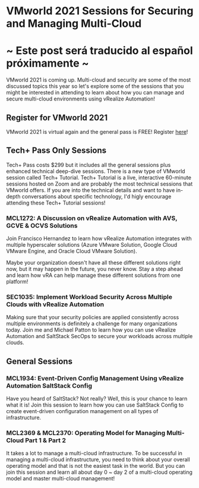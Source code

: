 # VMworld 2021 Sessions for Securing and Managing Multi-Cloud


# ~ Este post será traducido al español próximamente ~

VMworld 2021 is coming up. Multi-cloud and security are some of the most discussed topics this year so let's explore some of the sessions that you might be interested in attending to learn about how you can manage and secure multi-cloud environments using vRealize Automation!  

## Register for VMworld 2021
VMworld 2021 is virtual again and the general pass is FREE! Register [here][vmworld-registration-link]!


## Tech+ Pass Only Sessions
Tech+ Pass costs $299 but it includes all the general sessions plus enhanced technical deep-dive sessions. There is a new type of VMworld session called Tech+ Tutorial. Tech+ Tutorial is a live, interactive 60-minute sessions hosted on Zoom and are probably the most technical sessions that VMworld offers. If you are into the technical details and want to have in-depth conversations about specific technology, I'd higly encourage attending these Tech+ Tutorial sessions! 

### MCL1272: A Discussion on vRealize Automation with AVS, GCVE & OCVS Solutions
Join Francisco Hernandez to learn how vRealize Automation integrates with multiple hyperscaler solutions (Azure VMware Solution, Google Cloud VMware Engine, and Oracle Cloud VMware Solution). 

Maybe your organization doesn't have all these different solutions right now, but it may happen in the future, you never know.
Stay a step ahead and learn how vRA can help manage these different solutions from one platform! 

### SEC1035: Implement Workload Security Across Multiple Clouds with vRealize Automation
Making sure that your security policies are applied consistently across multiple environments is definitely a challenge for many organizations today. Join me and Michael Patton to learn how you can use vRealize Automation and SaltStack SecOps to secure your workloads across multiple clouds. 

## General Sessions  

### MCL1934: Event-Driven Config Management Using vRealize Automation SaltStack Config
Have you heard of SaltStack? Not really? Well, this is your chance to learn what it is! Join this session to learn how you can use SaltStack Config to create event-driven configuration management on all types of infrastructure. 

### MCL2369 & MCL2370: Operating Model for Managing Multi-Cloud Part 1 & Part 2
It takes a lot to manage a multi-cloud infrastructure. To be successful in managing a multi-cloud infrastructure, you need to think about your overall operating model and that is not the easiest task in the world. But you can join this session and learn all about day 0 ~ day 2 of a multi-cloud operating model and master multi-cloud management! 


[vmworld-registration-link]: https://www.vmware.com/vmworld/en/index.html
